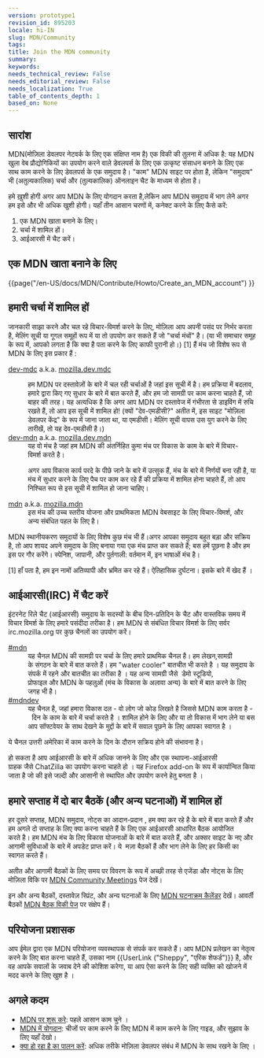```yaml
---
version: prototype1
revision_id: 895203
locale: hi-IN
slug: MDN/Community
tags: 
title: Join the MDN community
summary: 
keywords: 
needs_technical_review: False
needs_editorial_review: False
needs_localization: True
table_of_contents_depth: 1
based_on: None
---
```

<h2 id="सारांश">सारांश</h2>

<div class="summary">
<p>MDN(मोज़िला डेवलपर नेटवर्क के लिए एक संक्षिप्त नाम है)&nbsp;एक विकी की तुलना में अधिक है: यह MDN खुला वेब प्रौद्योगिकियों का उपयोग करने वाले डेवलपर्स के लिए एक उत्कृष्ट संसाधन बनाने के लिए एक साथ काम करने के लिए डेवलपर्स के एक समुदाय है। "काम" MDN साइट पर होता है, लेकिन "समुदाय" भी (अतुल्यकालिक) चर्चा और (तुल्यकालिक) ऑनलाइन चैट के माध्यम से होता है।</p>
</div>

<p data-fulltext="" data-placeholder="Translation" dir="ltr" id="tw-target-text">हमे ख़ुशी होगी अगर आप MDN के लिए योगदान करता है,लेकिन आप MDN समुदाय में भाग लेने अगर हम इसे और भी अधिक खुशी होगी। यहाँ तीन आसान चरणों में, कनेक्ट करने के लिए कैसे करें:</p>

<ol>
 <li>एक MDN खाता बनाने के लिए।</li>
 <li>चर्चा में शामिल हों।</li>
 <li>आईआरसी में चैट करें।</li>
</ol>

<h2 id="एक_MDN_खाता_बनाने_के_लिए">एक MDN खाता बनाने के लिए</h2>

<p>{{page("/en-US/docs/MDN/Contribute/Howto/Create_an_MDN_account") }}</p>

<h2 id="हमारी_चर्चा_में_शामिल_हों">हमारी चर्चा में शामिल हों</h2>

<p>जानकारी साझा करने और चल रहे विचार-विमर्श करने के लिए, मोज़िला आप अपनी पसंद पर निर्भर करता है, मेलिंग सूची या गूगल समूहों रूप में या तो उपयोग कर सकते हैं जो "चर्चा मंचों" है। (या भी समाचार समूह के रूप में, आपको लगता है कि क्या है पता करने के लिए काफी पुरानी हो।) [1]&nbsp;हैं&nbsp;मंच&nbsp;जो&nbsp;विशेष रूप से MDN&nbsp;के लिए&nbsp;इस प्रकार हैं :</p>

<p><a href="https://lists.mozilla.org/listinfo/dev-mdc">dev-mdc</a>&nbsp;a.k.a.&nbsp;<a href="https://groups.google.com/forum/#!forum/mozilla.dev.mdc">mozilla.dev.mdc</a></p>

<dl>
 <dd>हम MDN पर दस्तावेज़ों के बारे में चल रही चर्चाओं है जहां इस सूची में है। हम प्रक्रिया में बदलाव, हमारे द्वारा किए गए सुधार के बारे में बात करते हैं, और हम जो सामग्री पर काम करना चाहते हैं, जो बाहर की तरह। यह अत्यधिक है कि अगर आप MDN पर दस्तावेज में गंभीरता से डाइविंग में रुचि रखते हैं, तो आप इस सूची में शामिल हो!&nbsp;(क्यों "देव-एमडीसी?" अतीत में, इस साइट "मोज़िला डेवलपर केंद्र" के रूप में जाना जाता था, या एमडीसी। मेलिंग सूची वापस उस युग करने के लिए तारीखें, तो यह देव-एमडीसी है।)</dd>
 <dt><a href="https://lists.mozilla.org/listinfo/dev-mdn">dev-mdn</a> a.k.a. <a href="https://groups.google.com/forum/#!forum/mozilla.dev.mdn">mozilla.dev.mdn</a></dt>
 <dd>यह वो मंच है&nbsp;जहां&nbsp;हम MDN की अंतर्निहित कुमा&nbsp;मंच पर विकास के काम के बारे में विचार-विमर्श&nbsp;करते है।
 <p data-fulltext="" data-placeholder="Translation" dir="ltr" id="tw-target-text">अगर&nbsp;आप विकास कार्य परदे के पीछे जाने के बारे में उत्सुक हैं, मंच के बारे में निर्णयों&nbsp;बना रही है, या मंच में सुधार करने के लिए पैच पर काम कर रहे हैं की प्रक्रिया में शामिल होना चाहते हैं, तो आप निश्चित रूप से इस सूची में शामिल हो जाना चाहिए।</p>
 </dd>
 <dt><a href="https://lists.mozilla.org/listinfo/mdn">mdn</a> a.k.a. <a href="https://groups.google.com/forum/#!forum/mozilla.mdn">mozilla.mdn</a></dt>
 <dd>इस मंच की उच्च स्तरीय योजना और प्राथमिकता MDN वेबसाइट के लिए विचार-विमर्श, और अन्य संबंधित पहल के लिए है।</dd>
</dl>

<p>MDN स्थानीयकरण समुदायों के लिए विशेष कुछ मंच&nbsp;भी&nbsp;हैं।अगर आपका&nbsp;समुदाय&nbsp;बहुत&nbsp;बड़ा&nbsp;और सक्रिय है, तो आप शायद अपने समुदाय के लिए बनाया गया एक मंच प्राप्त कर सकते हैं; बस हमें पूछना है और हम इस पर गौर करेंगे। स्पेनिश, जापानी, और पुर्तगाली: वर्तमान में, इन भाषाओं मंच है।</p>

<p id="fn1">[1] हाँ पता है, हम इन नामों अतिव्यापी और भ्रमित कर रहे हैं।&nbsp;ऐतिहासिक दुर्घटना। इसके बारे में खेद हैं&nbsp;।</p>

<h2 id="आईआरसी(IRC)_में_चैट_करें">आईआरसी(IRC)&nbsp;में चैट करें</h2>

<p>इंटरनेट रिले चैट (आईआरसी) समुदाय के सदस्यों के बीच दिन-प्रतिदिन के चैट और वास्तविक समय में विचार विमर्श के लिए हमारे पसंदीदा तरीका है। हम MDN से संबंधित विचार विमर्श के लिए सर्वर irc.mozilla.org पर कुछ चैनलों का उपयोग करें।</p>

<dl>
 <dt><a href="irc://irc.mozilla.org/mdn" title="irc://irc.mozilla.org/mdn">#mdn</a></dt>
 <dd>यह&nbsp;चैनल&nbsp;MDN की सामग्री पर चर्चा के लिए हमारे प्राथमिक चैनल है।&nbsp;हम&nbsp;लेखन,सामग्री के&nbsp;संगठन&nbsp;के बारे में बात करते हैं।&nbsp;हम "water cooler"&nbsp;बातचीत&nbsp;भी करते है&nbsp;।&nbsp;यह&nbsp;समुदाय के संपर्क में&nbsp;रहने और बातचीत का तरीका है&nbsp;।&nbsp;यह&nbsp;अन्य&nbsp;सामग्री&nbsp;जैसे &nbsp;डेमो स्टूडियो, प्रोफाइल&nbsp;और&nbsp;MDN के पहलुओं (मंच के विकास के अलावा अन्य)&nbsp;के बारे में बात करने के लिए जगह भी&nbsp;है।</dd>
 <dt><a href="irc://irc.mozilla.org/mdndev" title="irc://irc.mozilla.org/mdndev">#mdndev</a></dt>
 <dd>यह&nbsp;चैनल है, जहां हमारा&nbsp;विकास दल -&nbsp;वो लोग जो कोड लिखते है जिससे MDN&nbsp;काम करता है -&nbsp;&nbsp;दिन के काम के बारे में चर्चा&nbsp;करते है&nbsp;।&nbsp;शामिल होने के लिए और या तो विकास में भाग लेने या बस आप सॉफ्टवेयर के साथ देखने के मुद्दों के बारे में सवाल पूछने के लिए&nbsp;आपका स्वागत है&nbsp;।</dd>
</dl>

<p>ये चैनल उत्तरी अमेरिका में काम करने के दिन के दौरान सक्रिय होने की संभावना है।</p>

<p>हो सकता है&nbsp;आप आईआरसी के बारे में अधिक जानने के लिए&nbsp;और&nbsp;एक स्थापना-आईआरसी ग्राहक&nbsp;जैसे&nbsp;ChatZilla&nbsp;का उपयोग करना चाहते हो&nbsp;।&nbsp;यह&nbsp;Firefox add-on&nbsp;के&nbsp;रूप में कार्यान्वित किया जाता है&nbsp;जो की इसे&nbsp;जल्दी और आसानी से स्थापित&nbsp;और&nbsp;उपयोग करने&nbsp;हेतु बनता है&nbsp;।</p>

<h2 id="हमारे_सप्ताह_में_दो_बार_बैठकें_(और_अन्य_घटनाओं)_में_शामिल_हों">हमारे सप्ताह में दो बार बैठकें (और अन्य घटनाओं) में शामिल हों</h2>

<p>हर दूसरे सप्ताह, MDN समुदाय, नोट्स का आदान-प्रदान ,&nbsp;हम क्या कर रहे&nbsp;है के बारे में बात करते हैं&nbsp;और हम अगले दो सप्ताह के लिए क्या&nbsp;करना चाहते हैं&nbsp;के लिए एक आईआरसी आधारित बैठक आयोजित करते&nbsp;है।&nbsp;हम MDN&nbsp;मंच&nbsp;के लिए&nbsp;विकास योजनाओं के बारे में बात करते हैं, और अक्सर साइट के नए और आगामी सुविधाओं के बारे में अपडेट प्राप्त करें।&nbsp;ये &nbsp;मज़ा बैठकों हैं&nbsp;और भाग लेने के लिए हर किसी का स्वागत करते हैं।</p>

<p>अतीत और आगामी बैठकों के लिए समय पर विवरण के रूप में अच्छी तरह से एजेंडा और नोट्स के लिए मोज़िला विकि पर <a href="https://wiki.mozilla.org/MDN/Meetings/Community" title="https://wiki.mozilla.org/MDN/Community_meetings">MDN Community Meetings</a> पेज देखें।</p>

<p>इन और अन्य बैठकों, दस्तावेज़&nbsp;स्प्रिंट, और अन्य घटनाओं के लिए <a href="https://www.google.com/calendar/embed?src=mozilla.com_2d35383434313235392d323530%40resource.calendar.google.com">MDN घटनाक्रम कैलेंडर</a> देखें। आवर्ती बैठकों <a href="https://wiki.mozilla.org/MDN/Meetings">MDN बैठक विकी पेज</a> पर संक्षेप हैं।</p>

<h2 id="परियोजना_प्रशासक">परियोजना प्रशासक</h2>

<p>आप ईमेल द्वारा एक MDN परियोजना व्यवस्थापक से संपर्क कर सकते हैं। आप MDN प्रलेखन का नेतृत्व करने के लिए बात करना चाहते हैं, उसका&nbsp;नाम {{UserLink ("Sheppy", "एरिक शेफर्ड")}} है, और वह आपके सवालों के जवाब देने की कोशिश करेगा, या आप ऐसा करने के लिए सही व्यक्ति को खोजने में मदद करने के लिए खुश है ।</p>

<h2 id="Next_steps">अगले कदम</h2>

<ul>
 <li><a href="/en-US/docs/MDN/Getting_Started">MDN पर शुरू&nbsp;करे</a>:&nbsp;पहले आसान काम चुने&nbsp;।</li>
 <li><a href="/en-US/docs/MDN/Contribute" title="/en-US/docs/Project:MDN/Contributing">MDN में योगदान</a>:&nbsp;चीजों पर काम करने के लिए MDN में काम करने के लिए गाइड, और सुझाव के लिए यहाँ देखो।</li>
 <li><a href="/en-US/docs/Project:MDN/Contributing/Follow_what_s_happening" title="/en-US/docs/Project:MDN/Contributing/Follow_what_s_happening">क्या हो रहा है का पालन करें</a>: अधिक तरीके मोज़िला डेवलपर संबंध में MDN के साथ रखने के लिए&nbsp;।</li>
</ul>

